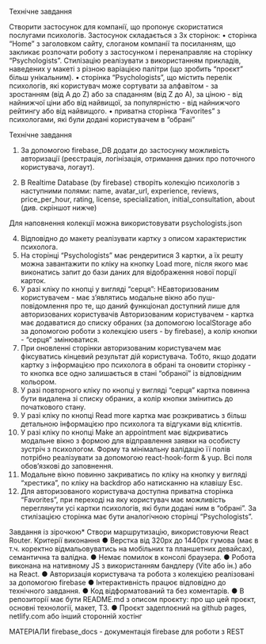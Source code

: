 Технічне завдання 

Створити застосунок для компанії, що пропонує скористатися послугами психологів. Застосунок складається з 3х сторінок:
• сторінка “Home” з заголовком сайту, слоганом компанії та посиланням, що закликає розпочати роботу з застосунком і перенаправляє на сторінку “Psychologists”. Стилізацію реалізувати з використанням прикладів, наведених у макеті з різною варіацією палітри (що зробить “проєкт” більш унікальним).
• сторінка “Psychologists”, що містить перелік психологів, які користувач може сортувати за алфавітом - за зростанням (від А до Z) або за спаданням (від Z до А), за ціною - від найнижчої ціни або від найвищої, за популярністю - від найнижчого рейтингу або від найвищого.
• приватна сторінка “Favorites” з психологами, які були додані користувачем в “обрані”

Технічне завдання 
1. За допомогою firebase_DB додати до застосунку можливість авторизації (реєстрація, логінізація, отримання даних про поточного користувача, логаут).

3. В Realtime Database (by firebase) створіть колекцію психологів з наступними полями: name, avatar_url, experience, reviews, price_per_hour, rating, license, specialization, initial_consultation, about (див. скріншот нижче)


Для наповнення колекції можна використовувати psychologists.json

4. Відповідно до  макету реалізувати картку з описом характеристик психолога. 
5. На сторінці “Psychologists” має рендеритися 3 картки, а їх решту можна завантажити по кліку на кнопку Load more, після якого має виконатись запит до бази даних для відображення нової порції карток.
6. У разі кліку по кнопці у вигляді “серця”:
    НЕавторизованим користувачем - має зʼявлятись модальне вікно або пуш-повідомлення про те, що даний функціонал доступний лише для авторизованих користувачів
         Авторизованим користувачем - картка має додаватися до списку обраних (за допомогою localStorage або за допомогою роботи з колекцією users - by firebase),  а колір кнопки - “серця” змінюватися.
7. При оновленні сторінки авторизованим користувачем має фіксуватись кінцевий результат дій користувача. Тобто, якщо додати картку з інформацією про психолога в обрані та оновити сторінку - то кнопка все одно залишається в стані “обраної” із відповідним кольором.
8. У разі повторного кліку по кнопці у вигляді “серця” картка повинна бути видалена зі списку обраних,  а колір кнопки змінитись до початкового стану. 
9. У разі кліку по кнопці  Read more картка має розкриватись з більш детальною інформацією про психолога та відгуками від клієнтів.
10. У разі кліку по кнопці Make an appointment має відкриватись модальне вікно з формою для відправлення заявки на особисту зустріч з психологом. Форму та мінімальну валідацію її полів потрібно реалізувати за допомогою react-hook-form & yup. Всі поля обовʼязкові до заповнення.
11. Модальне вікно повинно закриватись по кліку на кнопку у вигляді “хрестика”, по кліку на backdrop  або натисканню на клавішу Esc. 
12. Для авторизованого користувача доступна приватна сторінка “Favorites”, при переході на яку користувач має можливість переглянути усі картки психологів, які були додані ним в “обрані”.  За стилізацією сторінка має бути аналогічною сторінці  “Psychologists”.

Завдання із зірочкою* 
Створи маршрутизацію, використовуючи React Router. 
Критерії виконання 
● Верстка від 320рх до 1440рх гумова (має в т.ч. коректно відмальовуватись на мобільних та планшетних девайсах), семантична та валідна. 
● Немає помилок в консолі браузера. 
● Робота виконана на нативному JS з використанням бандлеру (Vite або ін.) або на React. 
●  Авторизація користувача та робота з колекцією реалізовані за допомогою firebase 
● Інтерактивність працює відповідно до технічного завдання. 
● Код відформатований та без коментарів. 
● В репозиторії має бути README.md з описом проєкту: про що цей проєкт, основні технології, макет, ТЗ.
● Проєкт задеплоєний на github pages,  netlify.com або інший сторонній хостінг

МАТЕРІАЛИ
firebase_docs - документація firebase для роботи з REST

